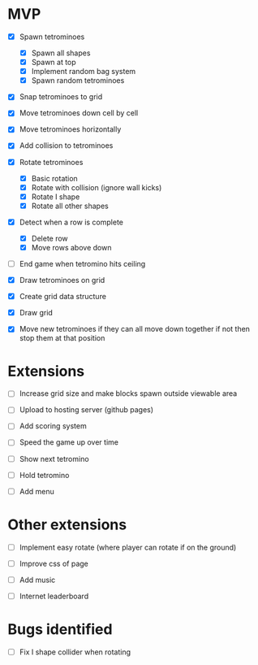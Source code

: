 # MVP
- [x] Spawn tetrominoes
    - [x] Spawn all shapes
    - [x] Spawn at top
    - [x] Implement random bag system
    - [x] Spawn random tetrominoes
- [x] Snap tetrominoes to grid
- [x] Move tetrominoes down cell by cell
- [x] Move tetrominoes horizontally
- [x] Add collision to tetrominoes
- [x] Rotate tetrominoes
    - [x] Basic rotation
    - [x] Rotate with collision (ignore wall kicks)
    - [x] Rotate I shape
    - [x] Rotate all other shapes
- [x] Detect when a row is complete
    - [x] Delete row
    - [x] Move rows above down
- [ ] End game when tetromino hits ceiling
- [x] Draw tetrominoes on grid
- [x] Create grid data structure
- [x] Draw grid

- [x] Move new tetrominoes if they can all move down together if not then stop them at that position

# Extensions
- [ ] Increase grid size and make blocks spawn outside viewable area
- [ ] Upload to hosting server (github pages)
- [ ] Add scoring system
- [ ] Speed the game up over time
- [ ] Show next tetromino
- [ ] Hold tetromino
- [ ] Add menu


# Other extensions
- [ ] Implement easy rotate (where player can rotate if on the ground)
- [ ] Improve css of page
- [ ] Add music
- [ ] Internet leaderboard


# Bugs identified
- [ ] Fix I shape collider when rotating